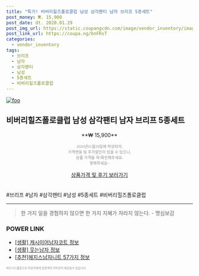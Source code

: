 ```yaml
--- 
title: "특가! 비버리힐즈폴로클럽 남성 삼각팬티 남자 브리프 5종세트" 
post_money: ₩. 15,900 
post_date: dt. 2020.01.29 
post_img_url: https://static.coupangcdn.com/image/vendor_inventory/images/2019/01/10/15/5/369e4240-cf27-4817-9bc2-332077c27aaf.jpg 
post_link_url: https://coupa.ng/bnFRsT 
categories: 
  - vendor_inventory 
tags: 
  - 브리프 
  - 남자 
  - 삼각팬티 
  - 남성 
  - 5종세트 
  - 비버리힐즈폴로클럽 
--- 
```

[![foo](https://static.coupangcdn.com/image/vendor_inventory/images/2019/01/10/15/5/369e4240-cf27-4817-9bc2-332077c27aaf.jpg)](https://coupa.ng/bnFRsT) 

## 비버리힐즈폴로클럽 남성 삼각팬티 남자 브리프 5종세트 
<p style="text-align: center;">**₩ 15,900**</p> 
<p style="text-align: center;"><span style="color: #898c8f; font-family: Georgia,Times,serif; font-size: 0.75em;">2020년01월29일에 작성되어, <br>가격변동 및 추가할인이 있을 수 있으니,<br> 상품 가격을 꼭!확인해주세요.<br>행복하세요~</span> 
</p>	 
<div markdown="0" style="text-align: center;"><a href="https://coupa.ng/bnFRsT" class="btn btn--success">상품가격 및 후기 보러가기</a></div> 
<br><br> 
  #브리프 #남자 #삼각팬티 #남성 #5종세트 #비버리힐즈폴로클럽 
<hr> 

> 한 가지 일을 경험하지 않으면 한 가지 지혜가 자라지 않는다. - 명심보감 


### POWER LINK

* <a href="https://blog.naver.com/sakai111/221768755686" target="_blank"> [생활] 캐시미어남자코트 정보 </a>
* <a href="https://blog.naver.com/sakai111/221757300396" target="_blank"> [생활] 웃는남자 정보 </a>
* <a href="https://blog.naver.com/fasyy4321/221785295306" target="_blank">[추천]헤지스남자니트 57가지 정보</a>

<span style="color: #898c8f; font-family: Georgia,Times,serif; font-size: 0.55em;">파트너스활동으로 작성자에게 일정액의 커미션이 제공될수 있습니다.</span> 
